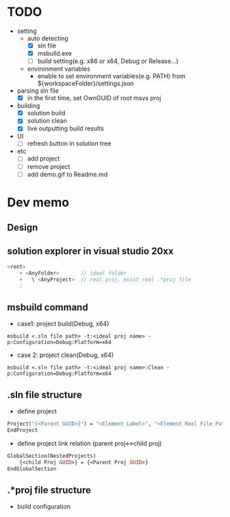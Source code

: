 # TODO
- setting 
	- auto detecting
		- [x] sln file
		- [x] msbuild.exe
		- [ ] build setting(e.g. x86 or x64, Debug or Release...)
	- environment variables
		- enable to set environment variables(e.g. PATH) from ${workspaceFolder}/settings.json
- parsing sln file
	- [x] in the first time, set OwnGUID of root msvs proj 	
- building
	- [x] solution build
	- [x] solution clean
	- [x] live outputting build results

- UI
	- [ ] refresh button in solution tree

- etc
	- [ ] add project
	- [ ] remove project
	- [ ] add demo.gif to Readme.md 

# Dev memo
## Design

## solution explorer in visual studio 20xx
```c++
<root>
	+ <AnyFolder>		// ideal folder
	+	\ <AnyProject> 	// real proj, exist real .*proj file
	:
```
  
## msbuild command
- case1: project build(Debug, x64)  
```shell
msbuild <.sln file path> -t:<ideal proj name> -p:Configuration=Debug:Platform=x64
```
- case 2: project clean(Debug, x64)  
```shell
msbuild <.sln file path> -t:<ideal proj name>:Clean -p:Configuration=Debug:Platform=x64
```
  
## .sln file structure
- define project
```vb
Project("{<Parent GUID>}") = "<Element Label>", "<Element Real File Path>", "{<Elemnt GUID>}"
EndProject
```
- define project link relation (parent proj<->child proj)
```vb
GlobalSection(NestedProjects)
	{<child Proj GUID>} = {<Parent Proj GUID>}
EndGlobalSection
```
  
## .*proj file structure
- build configuration
```xml

```
  
